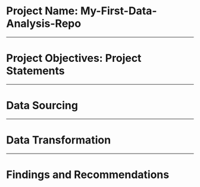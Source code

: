# Project Name: My-First-Data-Analysis-Repo

---
# Project Objectives: Project Statements



----
# Data Sourcing 


-----
# Data Transformation



----
# Findings and Recommendations
